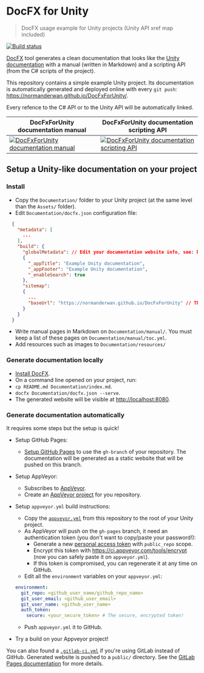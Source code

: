 # DocFX for Unity

> DocFX usage example for Unity projects (Unity API xref map included)

[![Build status](https://ci.appveyor.com/api/projects/status/00mejohk0tfxqy7x?svg=true)](https://ci.appveyor.com/project/NormandErwan/docfxforunity)

[DocFX](https://dotnet.github.io/docfx/) tool generates a clean documentation that looks like the
[Unity documentation](https://docs.unity3d.com/Manual/index.html) with a manual (written in Markdown) and a scripting
API (from the C# scripts of the project).

This repository contains a simple example Unity project. Its documentation is automatically generated and deployed
online with every `git push`: <https://normanderwan.github.io/DocFxForUnity/>.

Every refence to the C# API or to the Unity API will be automatically linked.

| DocFxForUnity documentation manual | DocFxForUnity documentation scripting API |
|------------------------------------|-------------------------------------------|
| [![DocFxForUnity documentation manual](https://normanderwan.github.io/DocFxForUnity/resources/ExampleManual.png)](https://normanderwan.github.io/DocFxForUnity/manual/coniunctis.html) | [![DocFxForUnity documentation scripting API](https://normanderwan.github.io/DocFxForUnity/resources/ExampleScriptingApi.png)](https://normanderwan.github.io/DocFxForUnity/api/DocFxForUnity.Player.html) |

## Setup a Unity-like documentation on your project

### Install

- Copy the `Documentation/` folder to your Unity project (at the same level than the `Assets/` folder).
- Edit `Documentation/docfx.json` configuration file:

```json
  {
    "metadata": [
      ...
    ],
    "build": {
      "globalMetadata": // Edit your documentation website info, see: https://dotnet.github.io/docfx/tutorial/docfx.exe_user_manual.html#322-reserved-metadata
      {
        "_appTitle": "Example Unity documentation",
        "_appFooter": "Example Unity documentation",
        "_enableSearch": true
      },
      "sitemap":
      {
        ...
        "baseUrl": "https://normanderwan.github.io/DocFxForUnity" // The URL of your documentation website
      }
    }
  }
```
- Write manual pages in Markdown on `Documentation/manual/`. You must keep a list of these pages on `Documentation/manual/toc.yml`.
- Add resources such as images to `Documentation/resources/`

### Generate documentation locally

- [Install DocFX](https://dotnet.github.io/docfx/tutorial/docfx_getting_started.html#2-use-docfx-as-a-command-line-tool).
- On a command line opened on your project, run:
 - `cp README.md Documentation/index.md`.
 - `docfx Documentation/docfx.json --serve`.
 - The generated website will be visible at <http://localhost:8080>.

### Generate documentation automatically

It requires some steps but the setup is quick!

- Setup GitHub Pages:
  - [Setup GitHub Pages](https://help.github.com/en/articles/configuring-a-publishing-source-for-github-pages) to use the `gh-branch` of your repository. The documentation will be generated as a static website that will be pushed on this branch.
- Setup AppVeyor:
  - Subscribes to [AppVeyor](https://www.appveyor.com/).
  - Create an [AppVeyor project](https://ci.appveyor.com/projects/new) for you repository.
- Setup `appveyor.yml` build instructions:
  - Copy the [`appveyor.yml`](https://github.com/NormandErwan/DocFxForUnity/blob/master/appveyor.yml) from this repository to the root of your Unity project.
  - As AppVeyor will push on the `gh-pages` branch, it need an authentication token (you don't want to copy/paste your password!):
    - Generate a new [personal access token](https://github.com/settings/tokens) with `public_repo` scope.
    - Encrypt this token with <https://ci.appveyor.com/tools/encrypt> (now you can safely paste it on `appveyor.yml`).
    - If this token is compromised, you can regenerate it at any time on GitHub.
  - Edit all the `environment` variables on your `appveyor.yml`:

  ```yaml
  environment:
    git_repo: <github_user_name/github_repo_name>
    git_user_email: <github_user_email>
    git_user_name: <github_user_name>
    auth_token:
      secure: <your_secure_token> # The secure, encrypted token!
  ```

  - Push `appveyor.yml` it to GitHub.
- Try a build on your Appveyor project!

You can also found a [`.gitlab-ci.yml`](https://github.com/NormandErwan/DocFxForUnity/blob/master/.gitlab-ci.yml)
if you're using GitLab instead of GitHub. Generated website is pushed to a `public/` directory. See the
[GitLab Pages documentation](https://docs.gitlab.com/ee/user/project/pages/getting_started_part_four.html) for more
details.
